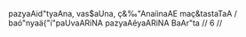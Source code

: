 pazyaAid"tyaAna, vas$aUna, ç&‰"AnaiìnaAE maç&tastaTaA /
baó"nyaä{"í"paUvaARiNA pazyaAêyaARiNA BaAr"ta // 6 //